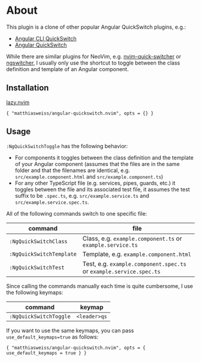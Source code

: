 # About

This plugin is a clone of other popular Angular QuickSwitch plugins, e.g.:

* [Angular CLI QuickSwitch](https://plugins.jetbrains.com/plugin/10587-angular-cli-quickswitch)
* [Angular QuickSwitch](https://marketplace.visualstudio.com/items?itemName=erhise.vs-ng-quick-switch)

While there are similar plugins for NeoVim, e.g. [nvim-quick-switcher](https://github.com/Everduin94/nvim-quick-switcher) 
or [ngswitcher](https://github.com/softoika/ngswitcher.vim), I usually only use the shortcut to toggle
between the class definition and template of an Angular component.
## Installation

[lazy.nvim](https://github.com/folke/lazy.nvim)

```
{ "matthiasweiss/angular-quickswitch.nvim", opts = {} }
```

## Usage

`:NgQuickSwitchToggle` has the following behavior: 

* For components it toggles between the class definition and the template of your Angular component
(assumes that the files are in the same folder and that the filenames are identical, 
e.g. `src/example.component.html` and `src/example.component.ts`)
* For any other TypeScript file (e.g. services, pipes, guards, etc.) it toggles between the file and 
its associated test file, it assumes the test suffix to be `.spec.ts`, e.g. `src/example.service.ts` 
and `src/example.service.spec.ts`.

All of the following commands switch to one specific file:

| command                   | file                                                                     |
|---------------------------|--------------------------------------------------------------------------|
| `:NgQuickSwitchClass`     | Class, e.g. `example.component.ts` or `example.service.ts`          |
| `:NgQuickSwitchTemplate`  | Template, e.g. `example.component.html`                             |
| `:NgQuickSwitchTest`      | Test, e.g. `example.component.spec.ts` or `example.service.spec.ts` |

Since calling the commands manually each time is quite cumbersome, I use the following keymaps:

| command                | keymap       |
|------------------------|--------------|
| `:NgQuickSwitchToggle` | `<leader>qs` |

If you want to use the same keymaps, you can pass `use_default_keymaps=true` as follows:

```
{ "matthiasweiss/angular-quickswitch.nvim", opts = { use_default_keymaps = true } }
```
